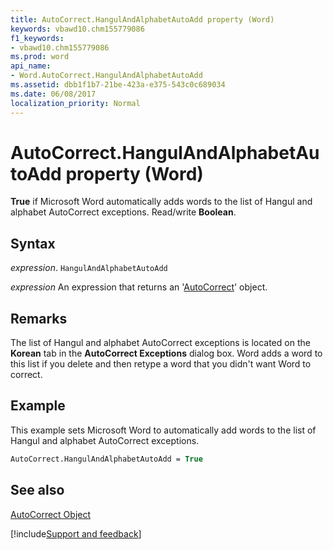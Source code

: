 ```yaml
---
title: AutoCorrect.HangulAndAlphabetAutoAdd property (Word)
keywords: vbawd10.chm155779086
f1_keywords:
- vbawd10.chm155779086
ms.prod: word
api_name:
- Word.AutoCorrect.HangulAndAlphabetAutoAdd
ms.assetid: dbb1f1b7-21be-423a-e375-543c0c689034
ms.date: 06/08/2017
localization_priority: Normal
---
```



# AutoCorrect.HangulAndAlphabetAutoAdd property (Word)

 **True** if Microsoft Word automatically adds words to the list of Hangul and alphabet AutoCorrect exceptions. Read/write **Boolean**.


## Syntax

_expression_. `HangulAndAlphabetAutoAdd`

 _expression_ An expression that returns an '[AutoCorrect](Word.AutoCorrect.md)' object.


## Remarks

The list of Hangul and alphabet AutoCorrect exceptions is located on the  **Korean** tab in the **AutoCorrect Exceptions** dialog box. Word adds a word to this list if you delete and then retype a word that you didn't want Word to correct.


## Example

This example sets Microsoft Word to automatically add words to the list of Hangul and alphabet AutoCorrect exceptions.


```vb
AutoCorrect.HangulAndAlphabetAutoAdd = True
```


## See also


[AutoCorrect Object](Word.AutoCorrect.md)

[!include[Support and feedback](~/includes/feedback-boilerplate.md)]